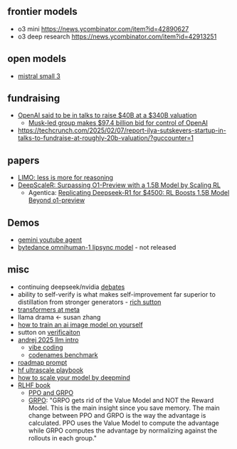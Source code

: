 
## frontier models

- o3 mini https://news.ycombinator.com/item?id=42890627
- o3 deep research https://news.ycombinator.com/item?id=42913251

## open models

- [mistral small 3](https://news.ycombinator.com/item?id=42877860)

## fundraising

- [OpenAI said to be in talks to raise $40B at a $340B valuation](https://techcrunch.com/2025/01/30/openai-said-to-be-in-talks-to-raise-40b-at-a-340b-valuation/)
	- [Musk-led group makes $97.4 billion bid for control of OpenAI](https://www.voanews.com/a/musk-led-group-makes-97-4-billion-bid-for-control-of-openai/7970292.html "Musk-led group makes $97.4 billion bid for control of OpenAI")
- https://techcrunch.com/2025/02/07/report-ilya-sutskevers-startup-in-talks-to-fundraise-at-roughly-20b-valuation/?guccounter=1

## papers

- [LIMO: less is more for reasoning](https://news.ycombinator.com/item?id=42991676)
- [DeepScaleR: Surpassing O1-Preview with a 1.5B Model by Scaling RL](https://pretty-radio-b75.notion.site/DeepScaleR-Surpassing-O1-Preview-with-a-1-5B-Model-by-Scaling-RL-19681902c1468005bed8ca303013a4e2)
	- Agentica: [Replicating Deepseek-R1 for $4500: RL Boosts 1.5B Model Beyond o1-preview](https://github.com/agentica-project/deepscaler)


## Demos

- [gemini youtube agent ](https://x.com/DynamicWebPaige/status/1887897486770974770)
- [bytedance omnihuman-1 lipsync model](https://x.com/altryne/status/1886804788513530137) - not released

## misc


- continuing deepseek/nvidia [debates](https://x.com/gordic_aleksa/status/1886029511298273561)
- ability to self-verify is what makes self-improvement far superior to distillation from stronger generators - [rich sutton](https://x.com/teortaxesTex/status/1886126526409699632)
- [transformers at meta](https://x.com/techfund1/status/1885732620463477074)
- llama drama <- susan zhang
- [how to train an ai image model on yourself](https://news.ycombinator.com/item?id=42889236)
- sutton on [verificaiton](https://x.com/teortaxesTex/status/1886126526409699632)
- [andrej 2025 llm intro](https://news.ycombinator.com/item?id=42997340)
	- [vibe coding](https://news.ycombinator.com/item?id=42913909)
	- [codenames benchmark](https://x.com/IlyaAbyzov/status/1885784027275424227)
- [roadmap prompt](https://x.com/kregenrek/status/1885979673059876883)
- [hf ultrascale playbook](https://huggingface.co/spaces/nanotron/ultrascale-playbook)
- [how to scale your model by deepmind](https://buttondown.com/ainews/archive/ainews-how-to-scale-your-model-by-deepmind/)
- [RLHF book](https://news.ycombinator.com/item?id=42902936)
	- [PPO and GRPO](https://yugeten.github.io/posts/2025/01/ppogrpo/)
	- [GRPO](https://x.com/nrehiew_/status/1885079616248832090): "GRPO gets rid of the Value Model and NOT the Reward Model. This is the main insight since you save memory. The main change between PPO and GRPO is the way the advantage is calculated. PPO uses the Value Model to compute the advantage while GRPO computes the advantage by normalizing against the rollouts in each group."